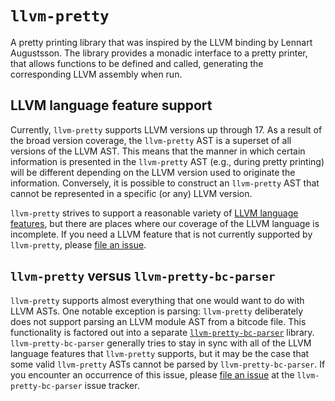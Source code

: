 # `llvm-pretty`

A pretty printing library that was inspired by the LLVM binding by Lennart
Augustsson. The library provides a monadic interface to a pretty printer, that
allows functions to be defined and called, generating the corresponding LLVM
assembly when run.

## LLVM language feature support

Currently, `llvm-pretty` supports LLVM versions up through 17. As a result of
the broad version coverage, the `llvm-pretty` AST is a superset of all versions
of the LLVM AST. This means that the manner in which certain information is
presented in the `llvm-pretty` AST (e.g., during pretty printing) will be
different depending on the LLVM version used to originate the information.
Conversely, it is possible to construct an `llvm-pretty` AST that cannot be
represented in a specific (or any) LLVM version.

`llvm-pretty` strives to support a reasonable variety of [LLVM language
features](https://llvm.org/docs/LangRef.html), but there are places where our
coverage of the LLVM language is incomplete. If you need a LLVM feature that is
not currently supported by `llvm-pretty`, please [file an
issue](https://github.com/GaloisInc/llvm-pretty/issues/new).

## `llvm-pretty` versus `llvm-pretty-bc-parser`

`llvm-pretty` supports almost everything that one would want to do with LLVM
ASTs. One notable exception is parsing: `llvm-pretty` deliberately does not
support parsing an LLVM module AST from a bitcode file. This functionality is
factored out into a separate
[`llvm-pretty-bc-parser`](https://github.com/GaloisInc/llvm-pretty-bc-parser)
library. `llvm-pretty-bc-parser` generally tries to stay in sync with all of
the LLVM language features that `llvm-pretty` supports, but it may be the case
that some valid `llvm-pretty` ASTs cannot be parsed by `llvm-pretty-bc-parser`.
If you encounter an occurrence of this issue, please [file an
issue](https://github.com/GaloisInc/llvm-pretty-bc-parser/issues/new) at the
`llvm-pretty-bc-parser` issue tracker.
